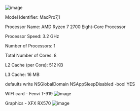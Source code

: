 
![image](https://github.com/williamcorney/ga-a320m-s2h-efi/assets/118494245/212bbf39-33b7-435f-8101-be40e520ec6b)

Model Identifier:	MacPro7,1

Processor Name:	AMD Ryzen 7 2700 Eight-Core Processor          

Processor Speed:	3.2 GHz

Number of Processors:	1

Total Number of Cores:	8

L2 Cache (per Core):	512 KB

L3 Cache:	16 MB

defaults write NSGlobalDomain NSAppSleepDisabled -bool YES

WIFI card - Fenvi T-919
![image](https://github.com/williamcorney/ga-a320m-s2h-efi/assets/118494245/238b3611-d419-4468-bda0-df83944a7d27)

Graphics - XFX RX570
![image](https://github.com/williamcorney/ga-a320m-s2h-efi/assets/118494245/a0e092df-94c6-4bd0-ad5e-3afdcad87cf4)

